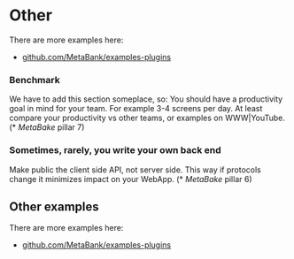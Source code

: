 # Other

There are more examples here:

- [github.com/MetaBank/examples-plugins](https://github.com/metabake/examples-plugins)


### Benchmark

We have to add this section someplace, so:
You should have a productivity goal in mind for your team. For example 3-4 screens per day. At least compare your productivity vs other teams, or examples on WWW|YouTube.
(* _MetaBake_ pillar 7)


### Sometimes, rarely, you write your own back end

Make public the client side API, not server side. This way if protocols change it minimizes impact on your WebApp.
(* _MetaBake_ pillar 6)



## Other examples

There are more examples here:

- [github.com/MetaBank/examples-plugins](https://github.com/metabake/examples-plugins)


